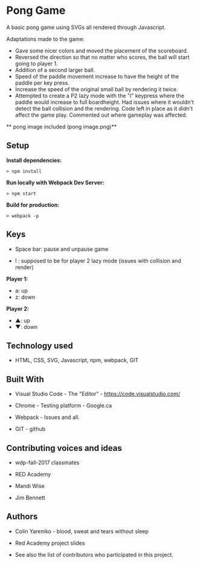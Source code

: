 # Pong Game

A basic pong game using SVGs all rendered through Javascript.

Adaptations made to the game:
* Gave some nicer colors and moved the placement of the scoreboard.
* Reversed the direction so that no matter who scores, the ball will start going to player 1.
* Addition of a second larger ball.
* Speed of the paddle movement increase to have the height of the paddle per key press.
* Increase the speed of the original small ball by rendering it twice.
* Attempted to create a P2 lazy mode with the "l" keypress where the paddle would increase to full boardheight.  Had issues where it wouldn't detect the ball collision and the rendering.  Code left in place as it didn't affect the game play.  Commented out where gameplay was affected.


** pong image included (pong image.png)**


## Setup

**Install dependencies:**

`> npm install`

**Run locally with Webpack Dev Server:**

`> npm start`

**Build for production:**

`> webpack -p`

## Keys

* Space bar: pause and unpause game

* l : supposed to be for player 2 lazy mode (issues with collision and render)

**Player 1:**
* a: up
* z: down

**Player 2:**
* ▲: up
* ▼: down


## Technology used

* HTML, CSS, SVG, Javascript, npm, webpack, GIT

## Built With

* Visual Studio Code - The "Editor" - https://code.visualstudio.com/

* Chrome - Testing platform - Google.ca

* Webpack - Issues and all.

* GIT - github


## Contributing voices and ideas

* wdp-fall-2017 classmates

* RED Academy

* Mandi Wise

* Jim Bennett

## Authors

* Colin Yaremko - blood, sweat and tears without sleep

* Red Academy project slides

* See also the list of contributors who participated in this project.

